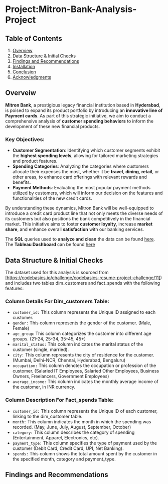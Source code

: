 # Project:Mitron-Bank-Analysis-Project

## Table of Contents
1. [Overview](#overview)
2. [Data Structure & Initial Checks](#data-structure--initial-checks)
3. [Findings and Recommendations](#findings-and-recommendations)
4. [Installation](#installation)
5. [Conclusion](#conclusion)
6. [Acknowledgments](#acknowledgments)

## Overveiw
**Mitron Bank**, a prestigious legacy financial institution based in **Hyderabad**, is poised to expand its product portfolio by introducing an **innovative line of Payment cards**. As part of this strategic initiative, we aim to conduct a comprehensive analysis of **customer spending behaviors** to inform the development of these new financial products.

### Key Objectives:
- **Customer Segmentation**: Identifying which customer segments exhibit the **highest spending levels**, allowing for tailored marketing strategies and product features.
- **Spending Categories**: Analyzing the categories where customers allocate their expenses the most, whether it be **travel**, **dining**, **retail**, or other areas, to enhance card offerings with relevant rewards and benefits.
- **Payment Methods**: Evaluating the most popular payment methods utilized by customers, which will inform our decision on the features and functionalities of the new credit cards.

By understanding these dynamics, Mitron Bank will be well-equipped to introduce a credit card product line that not only meets the diverse needs of its customers but also positions the bank competitively in the financial market. This initiative aims to foster **customer loyalty**, increase **market share**, and enhance overall **satisfaction** with our banking services.

The **SQL** queries used to **analyze and clean** the data can be found [here](https://github.com/Maaz-Umar-00/Mitron-Bank-Analysis-Project/blob/main/01_Payment_card_Analysis_in_Sql.ipynb).\
The **Tableau Dashboard** can be found [here](https://public.tableau.com/app/profile/maaz.umar/viz/MitronBankAnalysis_17266593076560/05_credit_card_dashboard)


## Data Structure & Initial Checks
The dataset used for this analysis is sourced from [https://codebasics.io/challenge/codebasics-resume-project-challenge/11]) and includes two tables dim_customers and fact_spends with the following features:
### Column Details For Dim_customers Table:
- `customer_id:` This column represents the Unique ID assigned to each customer.
- `gender:` This column represents the gender of the customer. (Male, Female)
- `age_group`: This column categorizes the customer into different age groups. (21-24, 25-34, 35-45, 45+)
- `marital_status:` This column indicates the marital status of the customer (single, married).
- `city:` This column represents the city of residence for the customer. (Mumbai, Delhi-NCR, Chennai, Hyderabad, Bengaluru)
- `occupation:` This column denotes the occupation or profession of the customer. (Salaried IT Employees, Salaried Other Employees, Business Owners, Freelancers, Government Employees)
- `average_income:` This column indicates the monthly average income of the customer, in INR currency.
### Column Description For Fact_spends Table:

- `customer_id:` This column represents the Unique ID of each customer, linking to the dim_customer table.
- `month:` This column indicates the month in which the spending was recorded. (May, June, July, August, September, October)
- `category:` This column describes the category of spending (Entertainment, Apparel, Electronics, etc).
- `payment_type:` This column specifies the type of payment used by the customer (Debit Card, Credit Card, UPI, Net Banking).
- `spends:` This column shows the total amount spent by the customer in the specified month, category and payment_type.

## Findings and Recommendations
